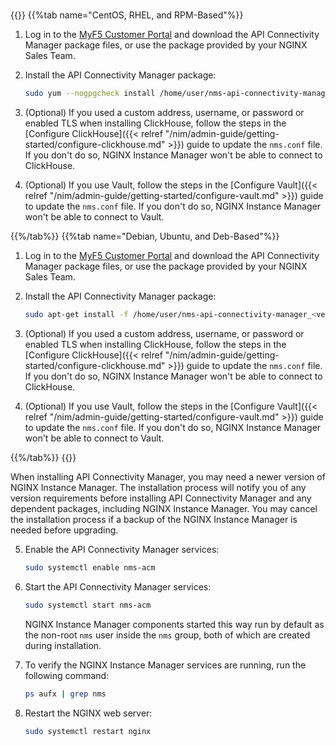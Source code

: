#
{{<tabs name="install_acm_offline">}}
{{%tab name="CentOS, RHEL, and RPM-Based"%}}

1. Log in to the [MyF5 Customer Portal](https://account.f5.com/myf5) and download the API Connectivity Manager package files, or use the package provided by your NGINX Sales Team.

2. Install the API Connectivity Manager package:

   ```bash
   sudo yum --nogpgcheck install /home/user/nms-api-connectivity-manager_<version>.x86_64.rpm
   ```

3. (Optional) If you used a custom address, username, or password or enabled TLS when installing ClickHouse, follow the steps in the [Configure ClickHouse]({{< relref "/nim/admin-guide/getting-started/configure-clickhouse.md" >}}) guide to update the `nms.conf` file. If you don't do so, NGINX Instance Manager won't be able to connect to ClickHouse.

4. (Optional) If you use Vault, follow the steps in the [Configure Vault]({{< relref "/nim/admin-guide/getting-started/configure-vault.md" >}}) guide to update the `nms.conf` file. If you don't do so, NGINX Instance Manager won't be able to connect to Vault.

{{%/tab%}}
{{%tab name="Debian, Ubuntu, and Deb-Based"%}}

1. Log in to the [MyF5 Customer Portal](https://account.f5.com/myf5) and download the API Connectivity Manager package files, or use the package provided by your NGINX Sales Team.

2. Install the API Connectivity Manager package:

   ```bash
   sudo apt-get install -f /home/user/nms-api-connectivity-manager_<version>_amd64.deb
   ```

3. (Optional) If you used a custom address, username, or password or enabled TLS when installing ClickHouse, follow the steps in the [Configure ClickHouse]({{< relref "/nim/admin-guide/getting-started/configure-clickhouse.md" >}}) guide to update the `nms.conf` file. If you don't do so, NGINX Instance Manager won't be able to connect to ClickHouse.

4. (Optional) If you use Vault, follow the steps in the [Configure Vault]({{< relref "/nim/admin-guide/getting-started/configure-vault.md" >}}) guide to update the `nms.conf` file. If you don't do so, NGINX Instance Manager won't be able to connect to Vault.

{{%/tab%}}
{{</tabs>}}

When installing API Connectivity Manager, you may need a newer version of NGINX Instance Manager. The installation process will notify you of any version requirements before installing API Connectivity Manager and any dependent packages, including NGINX Instance Manager. You may cancel the installation process if a backup of the NGINX Instance Manager is needed before upgrading.

5. Enable the API Connectivity Manager services:

    ```bash
    sudo systemctl enable nms-acm
    ```

6. Start the API Connectivity Manager services:

    ```bash
    sudo systemctl start nms-acm
    ```

    NGINX Instance Manager components started this way run by default as the non-root `nms` user inside the `nms` group, both of which are created during installation.

7. To verify the NGINX Instance Manager services are running, run the following command:

    ```bash
    ps aufx | grep nms
    ```

8. Restart the NGINX web server:

   ```bash
   sudo systemctl restart nginx  
   ```

<!-- Do not remove. Keep this code at the bottom of the include -->
<!-- DOCS-1015 -->
